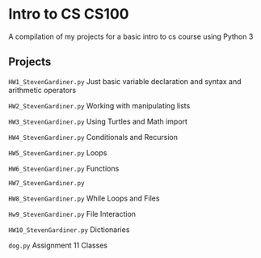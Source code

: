 # Intro to CS CS100
A compilation of my projects for a basic intro to cs course using Python 3

## Projects

`HW1_StevenGardiner.py` Just basic variable declaration and syntax and arithmetic operators

`HW2_StevenGardiner.py` Working with manipulating lists

`HW3_StevenGardiner.py` Using Turtles and Math import

`HW4_StevenGardiner.py` Conditionals and Recursion

`HW5_StevenGardiner.py` Loops

`HW6_StevenGardiner.py` Functions

`HW7_StevenGardiner.py` 

`HW8_StevenGardiner.py` While Loops and Files

`Hw9_StevenGardiner.py` File Interaction

`HW10_StevenGardiner.py` Dictionaries

`dog.py` Assignment 11 Classes
 
